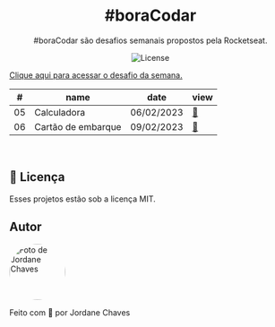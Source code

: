 <h1 align="center">#boraCodar</h1>

<p align="center">#boraCodar são desafios semanais propostos pela Rocketseat.</p>

<p align="center">
  <img alt="License" src="https://img.shields.io/static/v1?label=license&message=MIT&color=8B5CF6&labelColor=000000">
</p>

[Clique aqui para acessar o desafio da semana.](https://boracodar.dev/)

|#|name|date|view|
|---|---|---|---|
|05|Calculadora|06/02/2023|[🔗](05)|
|06|Cartão de embarque|09/02/2023|[🔗](06)|

<br>

## 📝 Licença

Esses projetos estão sob a licença MIT.

## Autor

<img
  style="border-radius: 50%;"
  src="https://avatars.githubusercontent.com/jordane-chaves"
  width="100px;"
  title="Foto de Jordane Chaves"
  alt="Foto de Jordane Chaves"
/>
<br>

Feito com 💜 por Jordane Chaves
